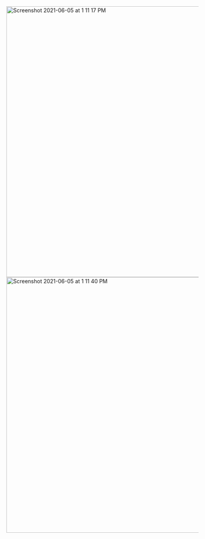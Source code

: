 <img width="710" alt="Screenshot 2021-06-05 at 1 11 17 PM" src="https://user-images.githubusercontent.com/67383465/120884442-edfccf00-c600-11eb-87af-fe59cfe5cec0.png">
<img width="670" alt="Screenshot 2021-06-05 at 1 11 40 PM" src="https://user-images.githubusercontent.com/67383465/120884439-ea694800-c600-11eb-9dc6-197d1a7200b7.png">
